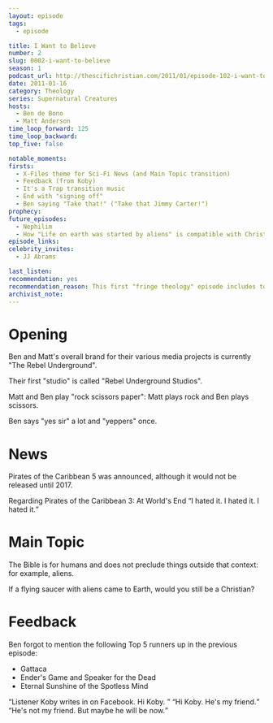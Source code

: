 ```yaml
---
layout: episode
tags:
  - episode

title: I Want to Believe
number: 2
slug: 0002-i-want-to-believe
season: 1
podcast_url: http://thescifichristian.com/2011/01/episode-102-i-want-to-believe/
date: 2011-01-16 
category: Theology
series: Supernatural Creatures
hosts:
  - Ben de Bono
  - Matt Anderson
time_loop_forward: 125
time_loop_backward: 
top_five: false

notable_moments:
firsts: 
  - X-Files theme for Sci-Fi News (and Main Topic transition)
  - Feedback (from Koby)
  - It's a Trap transition music
  - End with "signing off" 
  - Ben saying "Take that!" ("Take that Jimmy Carter!")
prophecy: 
future_episodes: 
  - Nephilim
  - How "Life on earth was started by aliens" is compatible with Christianity
episode_links: 
celebrity_invites:
  - JJ Abrams

last_listen: 
recommendation: yes
recommendation_reason: This first "fringe theology" episode includes topics that will be major themes of the podcast, such as the scope of the Bible and what is compatible with Christianity.
archivist_note: 
---
```

# Opening
Ben and Matt's overall brand for their various media projects is currently "The Rebel Underground".

Their first "studio" is called "Rebel Underground Studios".

Matt and Ben play "rock scissors paper": Matt plays rock and Ben plays scissors.

Ben says "yes sir" a lot and "yeppers" once.



# News
Pirates of the Caribbean 5 was announced, although it would not be released until 2017.

<span class="quote-context">Regarding Pirates of the Caribbean 3: At World's End</span>
<q class="ben">I hated it. I hated it. I hated it.</q>



# Main Topic

The Bible is for humans and does not preclude things outside that context: for example, aliens.

If a flying saucer with aliens came to Earth, would you still be a Christian?



# Feedback
Ben forgot to mention the following Top 5 runners up in the previous episode: 
- Gattaca
- Ender's Game and Speaker for the Dead
- Eternal Sunshine of the Spotless Mind

<div class="quote">
<q class="ben">Listener Koby writes in on Facebook. Hi Koby. </q>
<q class="matt">Hi Koby. He's my friend.</q>
<q class="ben">He's not my friend. But maybe he will be now.</q>
</div>